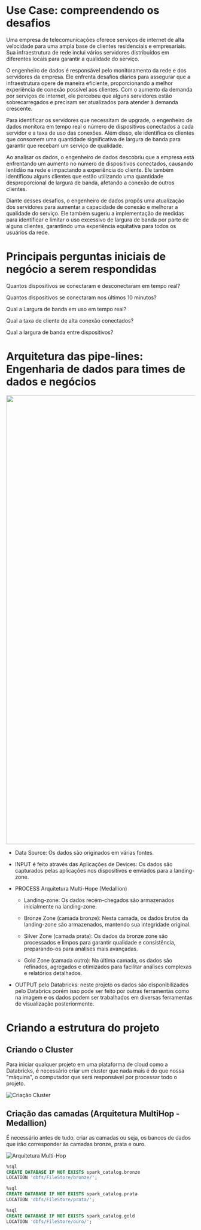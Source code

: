 # Use Case: compreendendo os desafios

Uma empresa de telecomunicações oferece serviços de internet de alta velocidade para uma ampla base de clientes residenciais e empresariais. Sua infraestrutura de rede inclui vários servidores distribuídos em diferentes locais para garantir a qualidade do serviço.

O engenheiro de dados é responsável pelo monitoramento da rede e dos servidores da empresa. Ele enfrenta desafios diários para assegurar que a infraestrutura opere de maneira eficiente, proporcionando a melhor experiência de conexão possível aos clientes. Com o aumento da demanda por serviços de internet, ele percebeu que alguns servidores estão sobrecarregados e precisam ser atualizados para atender à demanda crescente.

Para identificar os servidores que necessitam de upgrade, o engenheiro de dados monitora em tempo real o número de dispositivos conectados a cada servidor e a taxa de uso das conexões. Além disso, ele identifica os clientes que consomem uma quantidade significativa de largura de banda para garantir que recebam um serviço de qualidade.

Ao analisar os dados, o engenheiro de dados descobriu que a empresa está enfrentando um aumento no número de dispositivos conectados, causando lentidão na rede e impactando a experiência do cliente. Ele também identificou alguns clientes que estão utilizando uma quantidade desproporcional de largura de banda, afetando a conexão de outros clientes.

Diante desses desafios, o engenheiro de dados propôs uma atualização dos servidores para aumentar a capacidade de conexão e melhorar a qualidade do serviço. Ele também sugeriu a implementação de medidas para identificar e limitar o uso excessivo de largura de banda por parte de alguns clientes, garantindo uma experiência equitativa para todos os usuários da rede.


# Principais perguntas iniciais de negócio a serem respondidas

Quantos dispositivos se conectaram e desconectaram em tempo real?

Quantos dispositivos se conectaram nos últimos 10 minutos?

Qual a Largura de banda em uso em tempo real?

Qual a taxa de cliente de alta conexão conectados?

Qual a largura de banda entre dispositivos?


# Arquitetura das pipe-lines: Engenharia de dados para times de dados e negócios

<p align="center">
  <img src="https://drive.google.com/uc?export=view&id=17lpbbUrs5HXUGJ_p6bmot0bpKk7vtgE3" alt="1" style="width: 1200px;"/>
</p>

- Data Source: Os dados são originados em várias fontes.

- INPUT é feito através das Aplicações de Devices: Os dados são capturados pelas aplicações nos dispositivos e enviados para a landing-zone.

- PROCESS Arquitetura Multi-Hope (Medallion)

  - Landing-zone: Os dados recém-chegados são armazenados inicialmente na landing-zone.

  - Bronze Zone (camada bronze): Nesta camada, os dados brutos da landing-zone são armazenados, mantendo sua integridade original.

  - Silver Zone (camada prata): Os dados da bronze zone são processados e limpos para garantir qualidade e consistência, preparando-os para análises mais avançadas.

  - Gold Zone (camada outro): Na última camada, os dados são refinados, agregados e otimizados para facilitar análises complexas e relatórios detalhados.

- OUTPUT pelo Databricks: neste projeto os dados são disponibilizados pelo Databrics porém isso pode ser feito por outras ferramentas como na imagem e os dados podem ser trabalhados em diversas ferramentas de visualização posteriormente.

# Criando a estrutura do projeto

## Criando o Cluster

Para iniciar qualquer projeto em uma plataforma de cloud como a Databricks, é necessário criar um cluster que nada mais é do que nossa "máquina", o computador que será responsável por processar todo o projeto.

![Criação Cluster](https://github.com/DataDaniels/imagensprojetotelecom/blob/main/cluster.png)

## Criação das camadas (Arquitetura MultiHop - Medallion)

É necessário antes de tudo, criar as camadas ou seja, os bancos de dados que irão corresponder às camadas bronze, prata e ouro.

![Arquitetura Multi-Hop](https://github.com/DataDaniels/imagensprojetotelecom/blob/main/bd_camadas.png?raw=true)

```sql
%sql
CREATE DATABASE IF NOT EXISTS spark_catalog.bronze
LOCATION 'dbfs/FileStore/bronze/';
```
```sql
%sql
CREATE DATABASE IF NOT EXISTS spark_catalog.prata
LOCATION 'dbfs/FileStore/prata/';
```
```sql
%sql
CREATE DATABASE IF NOT EXISTS spark_catalog.gold
LOCATION 'dbfs/FileStore/ouro/';
```

